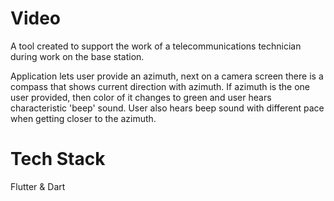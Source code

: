 # Video

A tool created to support the work of a telecommunications technician during work on the base station.

Application lets user provide an azimuth, next on a camera screen there is a compass that shows current direction with azimuth. If azimuth is the one user provided, then color of it changes to green and user hears characteristic 'beep' sound. User also hears beep sound with different pace when getting closer to the azimuth.

# Tech Stack

Flutter & Dart

